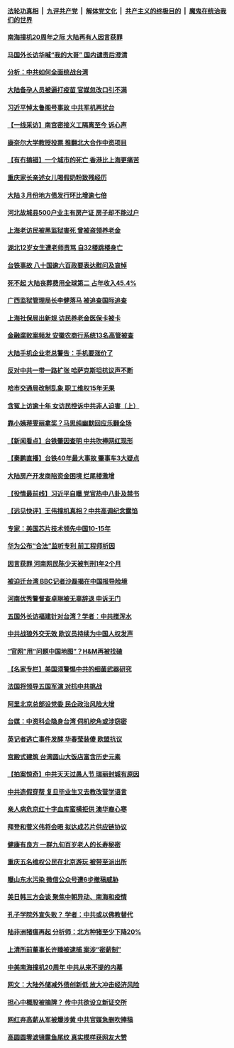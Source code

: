 ####  [法轮功真相](../../../../basic/blob/master/README.md?t=04040631) &nbsp;|&nbsp; [九评共产党](../../../../9ping.md/blob/master/README.md?t=04040631) &nbsp;|&nbsp; [解体党文化](../../../../jtdwh.md/blob/master/README.md?t=04040631)  &nbsp;|&nbsp; [共产主义的终极目的](../../../../gczydzjmd.md/blob/master/README.md?t=04040631) &nbsp;|&nbsp; [魔鬼在统治我们的世界](../../../../mgztzwmdsj.md/blob/master/README.md?t=04040631) 

#### [南海撞机20周年之际 大陆再有人因言获罪](../pages/nsc413/n12856677.md?t=04040631) 

#### [马国外长访华喊“我的大哥” 国内谴责后澄清](../pages/nsc413/n12856642.md?t=04040631) 

#### [分析：中共如何全面统战台湾](../pages/nsc413/n12853565.md?t=04040631) 

#### [大陆备孕人员被逼打疫苗 官媒忽改口引不满](../pages/nsc413/n12856596.md?t=04040631) 

#### [习近平悼太鲁阁号事故 中共军机再扰台](../pages/nsc413/n12856368.md?t=04040631) 

#### [【一线采访】南宫密接义工隔离至今 诉心声](../pages/nsc413/n12856249.md?t=04040631) 

#### [康奈尔大学教授投票 推翻北大合作中资项目](../pages/nsc413/n12856254.md?t=04040631) 

#### [【有冇搞错】一个城市的死亡 香港比上海更痛苦](../pages/nsc413/n12855140.md?t=04040631) 

#### [重庆家长亲述女儿喝假奶粉致残经历](../pages/nsc413/n12856130.md?t=04040631) 

#### [大陆３月份地方债发行环比增逾七倍](../pages/nsc413/n12856000.md?t=04040631) 

#### [河北故城县500户业主有房产证 房子却不能过户](../pages/nsc413/n12855783.md?t=04040631) 

#### [上海老访民被黑监狱害死 曾被盗领养老金](../pages/nsc413/n12855404.md?t=04040631) 

#### [湖北12岁女生遭老师责骂 自32楼跳楼身亡](../pages/nsc413/n12855800.md?t=04040631) 

#### [台铁事故 八十国逾六百政要表达慰问及哀悼](../pages/nsc413/n12855862.md?t=04040631) 

#### [死不起 大陆丧葬费用全球第二 占年收入45.4%](../pages/nsc413/n12855435.md?t=04040631) 

#### [广西监狱管理局长李健落马 被追查国际追查](../pages/nsc413/n12855540.md?t=04040631) 

#### [上海社保局出新规 访民养老金医保卡被卡](../pages/nsc413/n12855542.md?t=04040631) 

#### [金融腐败案频发 安徽农商行系统13名高管被查](../pages/nsc413/n12855459.md?t=04040631) 

#### [大陆手机企业老总警告：手机要涨价了](../pages/nsc413/n12855313.md?t=04040631) 


#### [反对中共一带一路扩张 哈萨克斯坦抗议声不断](../pages/nsc413/n12855419.md?t=04040631) 

#### [哈市交通局改制乱象 职工维权15年无果](../pages/nsc413/n12854840.md?t=04040631) 

#### [含冤上访逾十年 女访民控诉中共非人迫害（上）](../pages/nsc413/n12855073.md?t=04040631) 

#### [靠小姨蒋雯丽拿奖？马思纯幽默回应乐翻全场](../pages/nsc413/n12855093.md?t=04040631) 

#### [【新闻看点】台铁肇因查明 中共吹捧网红现形](../pages/nsc413/n12855166.md?t=04040631) 

#### [【秦鹏直播】台铁40年最大事故 肇事车3大疑点](../pages/nsc413/n12855256.md?t=04040631) 

#### [大陆房产开发商陷资金困境 烂尾楼激增](../pages/nsc413/n12855045.md?t=04040631) 

#### [【役情最前线】习近平自曝 党官热中八卦及禁书](../pages/nsc413/n12854841.md?t=04040631) 

#### [【远见快评】王伟撞机真相？中共高调纪念露馅](../pages/nsc413/n12855178.md?t=04040631) 

#### [专家：美国芯片技术领先中国10-15年](../pages/nsc413/n12854958.md?t=04040631) 

#### [华为公布“合法”监听专利 前工程师析因](../pages/nsc413/n12855066.md?t=04040631) 

#### [因言获罪 河南网民陈少天被判刑1年2个月](../pages/nsc413/n12855034.md?t=04040631) 

#### [被迫迁台湾 BBC记者沙磊揭在中国报导险境](../pages/nsc413/n12854801.md?t=04040631) 

#### [河南优秀警督查卓琳被无辜辞退 申诉无门](../pages/nsc413/n12854987.md?t=04040631) 

#### [五国外长访福建针对台湾？学者：中共搅浑水](../pages/nsc413/n12855020.md?t=04040631) 

#### [中共战狼外交无效 欧议员持续为中国人权发声](../pages/nsc413/n12854798.md?t=04040631) 

#### [“官网”用“问题中国地图”？H&M再被找碴](../pages/nsc413/n12854688.md?t=04040631) 

#### [【名家专栏】美国须警惕中共的细菌武器研究](../pages/nsc413/n12854310.md?t=04040631) 

#### [法国将领导五国军演 对抗中共挑战](../pages/nsc413/n12854651.md?t=04040631) 

#### [阿里北京总部设党委 民企政治风险大增](../pages/nsc413/n12854430.md?t=04040631) 

#### [台媒：中资科企隐身台湾 伺机挖角或涉窃密](../pages/nsc413/n12854347.md?t=04040631) 

#### [英记者逃亡事件发酵 华春莹装傻 欧盟抗议](../pages/nsc413/n12854561.md?t=04040631) 

#### [宫殿式建筑 台湾圆山大饭店富含历史元素](../pages/nsc413/n12850768.md?t=04040631) 

#### [【拍案惊奇】中共天天过愚人节 瑞丽封城有原因](../pages/nsc413/n12853473.md?t=04040631) 

#### [中共造假穿帮 复旦毕业生又去教改营学语言](../pages/nsc413/n12854362.md?t=04040631) 

#### [亲人病危京红十字血库蛮横拒供 澳华裔心寒](../pages/nsc413/n12854305.md?t=04040631) 

#### [拜登和菅义伟将会晤 拟达成芯片供应链协议](../pages/nsc413/n12854443.md?t=04040631) 

#### [健康有良方 一群九旬百岁老人的长寿秘密](../pages/nsc413/n12847475.md?t=04040631) 

#### [重庆五名维权公民在北京游玩 被带至派出所](../pages/nsc413/n12854350.md?t=04040631) 

#### [曝山东水污染 微信公众号遭6步撤稿威胁](../pages/nsc413/n12854383.md?t=04040631) 

#### [美日韩三方会谈 聚焦中朝异动、南海和疫情](../pages/nsc413/n12851558.md?t=04040631) 

#### [孔子学院外宣失败？ 学者：中共或以佛教替代](../pages/nsc413/n12852639.md?t=04040631) 

#### [陆非洲猪瘟再起 分析师：北方种猪至少下降20%](../pages/nsc413/n12853870.md?t=04040631) 

#### [上清所前董事长许臻被逮捕 案涉“密薪制”](../pages/nsc413/n12853871.md?t=04040631) 

#### [中美南海撞机20周年 中共从来不提的内幕](../pages/nsc413/n12853533.md?t=04040631) 

#### [网文：大陆外储减外债创新低 放大冲击经济风险](../pages/nsc413/n12853761.md?t=04040631) 

#### [担心中概股被摘牌？ 传中共欲设立新证交所](../pages/nsc413/n12853116.md?t=04040631) 

#### [网红弃高薪从军被爆涉黄 中共官媒急删吹捧稿](../pages/nsc413/n12853653.md?t=04040631) 


#### [高圆圆零滤镜露鱼尾纹 真实模样获网友大赞](../pages/nsc413/n12852864.md?t=04040631) 

